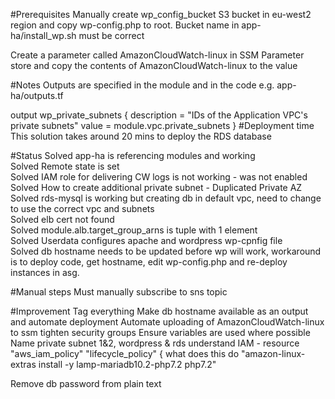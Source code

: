 #Prerequisites
Manually create wp_config_bucket S3 bucket in eu-west2 region and copy wp-config.php to root.
Bucket name in app-ha/install_wp.sh must be correct

Create a parameter called AmazonCloudWatch-linux in SSM Parameter store and copy the contents of AmazonCloudWatch-linux to the value   

#Notes
Outputs are specified in the module and in the code e.g.
app-ha/outputs.tf

output wp_private_subnets {
  description = "IDs of the Application VPC's private subnets"
  value       = module.vpc.private_subnets
}
#Deployment time
This solution takes around 20 mins to deploy the RDS database

#Status
Solved app-ha is referencing modules and working\
Solved Remote state is set\
Solved IAM role for delivering CW logs is not working - was not enabled\
Solved How to create additional private subnet - Duplicated Private AZ\
Solved rds-mysql is working but creating db in default vpc, need to change to use the correct vpc and subnets\
Solved elb cert not found\
Solved module.alb.target_group_arns is tuple with 1 element\
Solved Userdata configures apache and wordpress wp-cpnfig file\
Solved db hostname needs to be updated before wp will work, workaround is to deploy code, get hostname, edit wp-config.php and re-deploy instances in asg.

#Manual steps
Must manually subscribe to sns topic

#Improvement
Tag everything
Make db hostname available as an output and automate deployment
Automate uploading of AmazonCloudWatch-linux to ssm
tighten security groups
Ensure variables are used where possible
Name private subnet 1&2, wordpress & rds
understand IAM - resource "aws_iam_policy" "lifecycle_policy" {
what does this do "amazon-linux-extras install -y lamp-mariadb10.2-php7.2 php7.2"


Remove db password from plain text




